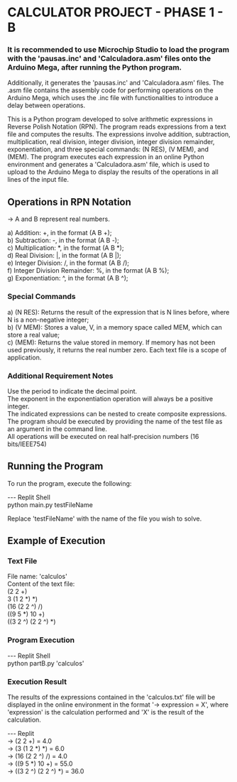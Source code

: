 # CALCULATOR PROJECT - PHASE 1 - B

### It is recommended to use Microchip Studio to load the program with the 'pausas.inc' and 'Calculadora.asm' files onto the Arduino Mega, after running the Python program.

Additionally, it generates the 'pausas.inc' and 'Calculadora.asm' files. The .asm file contains the assembly code for performing operations on the Arduino Mega, which uses the .inc file with functionalities to introduce a delay between operations.

This is a Python program developed to solve arithmetic expressions in Reverse Polish Notation (RPN). The program reads expressions from a text file and computes the results. The expressions involve addition, subtraction, multiplication, real division, integer division, integer division remainder, exponentiation, and three special commands: (N RES), (V MEM), and (MEM). The program executes each expression in an online Python environment and generates a 'Calculadora.asm' file, which is used to upload to the Arduino Mega to display the results of the operations in all lines of the input file.

## Operations in RPN Notation
  -> A and B represent real numbers.

  a) Addition: +, in the format (A B +);  <br />
  b) Subtraction: -, in the format (A B -);  <br />
  c) Multiplication: *, in the format (A B *);  <br />
  d) Real Division: |, in the format (A B |);  <br />
  e) Integer Division: /, in the format (A B /);  <br />
  f) Integer Division Remainder: %, in the format (A B %);  <br />
  g) Exponentiation: ^, in the format (A B ^); <br />

### Special Commands
  a) (N RES): Returns the result of the expression that is N lines before, where N is a non-negative integer;  <br />
  b) (V MEM): Stores a value, V, in a memory space called MEM, which can store a real value;  <br />
  c) (MEM): Returns the value stored in memory. If memory has not been used previously, it returns the real number zero. Each text file is a scope of application. <br />

### Additional Requirement Notes
  Use the period to indicate the decimal point. <br />
  The exponent in the exponentiation operation will always be a positive integer. <br />
  The indicated expressions can be nested to create composite expressions. <br />
  The program should be executed by providing the name of the test file as an argument in the command line. <br />
  All operations will be executed on real half-precision numbers (16 bits/IEEE754) <br />

## Running the Program
  To run the program, execute the following:

  --- Replit Shell <br />
    python main.py testFileName <br />

  Replace 'testFileName' with the name of the file you wish to solve.

## Example of Execution
### Text File
  File name: 'calculos' <br />
  Content of the text file:  <br />
  (2 2 +) <br />
  3 (1 2 *) *) <br />
  (16 (2 2 ^) /) <br />
  ((9 5 *) 10 +) <br />
  ((3 2 ^) (2 2 ^) *) <br />
  
### Program Execution
  --- Replit Shell <br />
  python partB.py 'calculos'

### Execution Result
  The results of the expressions contained in the 'calculos.txt' file will be displayed in the online environment in the format '-> expression = X', where 'expression' is the calculation performed and 'X' is the result of the calculation.

  --- Replit <br />
  -> (2 2 +) = 4.0 <br />
  -> (3 (1 2 *) *) = 6.0 <br />
  -> (16 (2 2 ^) /) = 4.0 <br />
  -> ((9 5 *) 10 +) = 55.0 <br />
  -> ((3 2 ^) (2 2 ^) *) = 36.0 <br />
